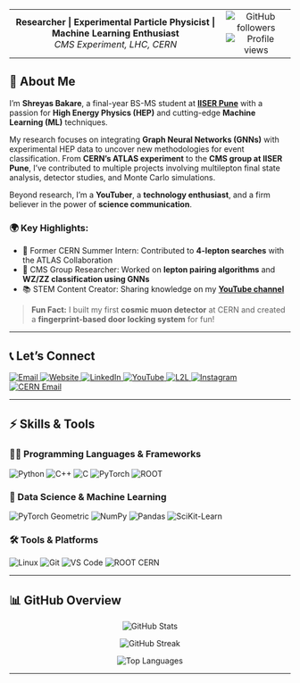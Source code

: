 <table align="center">
  <tr>
    <td align="center">
      <b>Researcher | Experimental Particle Physicist | Machine Learning Enthusiast</b><br>
      <i>CMS Experiment, LHC, CERN</i>
    </td>
    <td align="center">
      <img src="https://img.shields.io/github/followers/ShreyasBakare?style=social" alt="GitHub followers" /> <br>
      <img src="https://komarev.com/ghpvc/?username=shreyas-bakare&label=Profile%20views&color=blueviolet&style=flat" alt="Profile views" />
    </td>
  </tr>
</table>

## 🌟 About Me  

I’m **Shreyas Bakare**, a final-year BS-MS student at **[IISER Pune](https://www.iiserpune.ac.in/)** with a passion for **High Energy Physics (HEP)** and cutting-edge **Machine Learning (ML)** techniques.  

My research focuses on integrating **Graph Neural Networks (GNNs)** with experimental HEP data to uncover new methodologies for event classification. From **CERN’s ATLAS experiment** to the **CMS group at IISER Pune**, I’ve contributed to multiple projects involving multilepton final state analysis, detector studies, and Monte Carlo simulations.  

Beyond research, I’m a **YouTuber**, a **technology enthusiast**, and a firm believer in the power of **science communication**.  

### 🌍 Key Highlights:  
- 🧪 Former CERN Summer Intern: Contributed to **4-lepton searches** with the ATLAS Collaboration  
- 🌌 CMS Group Researcher: Worked on **lepton pairing algorithms** and **WZ/ZZ classification using GNNs**  
- 📚 STEM Content Creator: Sharing knowledge on my **[YouTube channel](https://youtube.com/@ShreyasBakare)**  

> **Fun Fact:** I built my first **cosmic muon detector** at CERN and created a **fingerprint-based door locking system** for fun!  

---
## 📞 Let’s Connect  

<p align="left">
  <a href="mailto:shreyas.bakare@students.iiserpune.ac.in" target="_blank">
    <img src="https://img.shields.io/badge/Email-D14836?logo=gmail&logoColor=white&style=flat" alt="Email" />
  </a>
  <a href="https://shreyasbakare.github.io" target="_blank">
    <img src="https://img.shields.io/badge/🌐%20Personal_Website-5e17eb?style=flat" alt="Website" />
  </a>
  <a href="https://linkedin.com/in/shreyas-bakare" target="_blank">
    <img src="https://img.shields.io/badge/LinkedIn-0077B5?logo=linkedin&logoColor=white&style=flat" alt="LinkedIn" />
  </a>
  <a href="https://youtube.com/@ShreyasBakare" target="_blank">
    <img src="https://img.shields.io/badge/YouTube-FF0000?logo=youtube&logoColor=white&style=flat" alt="YouTube" />
  </a>
  <a href="https://lagrangians2lasers.github.io" target="_blank">
    <img src="https://img.shields.io/badge/🔗%20L2L_Website-146BB5?style=flat" alt="L2L" />
  </a>
  <a href="https://instagram.com/shreeeessh" target="_blank">
    <img src="https://img.shields.io/badge/Instagram-E4405F?logo=instagram&logoColor=white&style=flat" alt="Instagram" />
  </a>
  <a href="mailto:shreyas.sunil.bakare@cern.ch" target="_blank">
    <img src="https://img.shields.io/badge/CERN%20Email-FF5C5C?logo=gmail&logoColor=white&style=flat" alt="CERN Email" />
  </a>
</p>


---

## ⚡ Skills & Tools  

### 👨‍💻 Programming Languages & Frameworks  
<p align="left">
  <img src="https://img.shields.io/badge/-Python-3776AB?logo=python&logoColor=white&style=flat" alt="Python" />
  <img src="https://img.shields.io/badge/-C++-00599C?logo=cplusplus&logoColor=white&style=flat" alt="C++" />
  <img src="https://img.shields.io/badge/-C-A8B9CC?logo=c&logoColor=white&style=flat" alt="C" />
  <img src="https://img.shields.io/badge/-PyTorch-EE4C2C?logo=pytorch&logoColor=white&style=flat" alt="PyTorch" />
  <img src="https://img.shields.io/badge/-ROOT-0070CD?logo=data:image/svg+xml;base64,...&style=flat" alt="ROOT" />
</p>

### 🚀 Data Science & Machine Learning  
<p align="left">
  <img src="https://img.shields.io/badge/-PyTorch_Geometric-FC440F?logo=data:image/svg+xml;base64,...&style=flat" alt="PyTorch Geometric" />
  <img src="https://img.shields.io/badge/-NumPy-013243?logo=numpy&logoColor=white&style=flat" alt="NumPy" />
  <img src="https://img.shields.io/badge/-Pandas-150458?logo=pandas&logoColor=white&style=flat" alt="Pandas" />
  <img src="https://img.shields.io/badge/-SciKit_Learn-F7931E?logo=scikitlearn&logoColor=white&style=flat" alt="SciKit-Learn" />
</p>

### 🛠 Tools & Platforms  
<p align="left">
  <img src="https://img.shields.io/badge/-Linux-FCC624?logo=linux&logoColor=black&style=flat" alt="Linux" />
  <img src="https://img.shields.io/badge/-Git-F05032?logo=git&logoColor=white&style=flat" alt="Git" />
  <img src="https://img.shields.io/badge/-VS_Code-007ACC?logo=visualstudiocode&logoColor=white&style=flat" alt="VS Code" />
  <img src="https://img.shields.io/badge/-ROOT_CERN-3E8DE3?logo=data:image/svg+xml;base64,...&style=flat" alt="ROOT CERN" />
</p>

---

## 📊 GitHub Overview  

<p align="center">
  <img src="https://github-readme-stats.vercel.app/api?username=shreyas-bakare&show_icons=true&theme=material-palenight" alt="GitHub Stats" />
</p>
<p align="center">
  <img src="https://github-readme-streak-stats.herokuapp.com/?user=shreyas-bakare&theme=material-palenight" alt="GitHub Streak" />
</p>  
<p align="center">
  <img src="https://github-readme-stats.vercel.app/api/top-langs/?username=shreyas-bakare&layout=compact&theme=material-palenight" alt="Top Languages" />
</p>  

---

